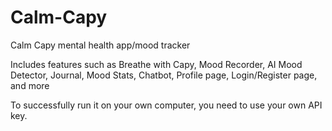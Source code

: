# Calm-Capy
Calm Capy mental health app/mood tracker

Includes features such as Breathe with Capy, Mood Recorder, AI Mood Detector, Journal, Mood Stats, Chatbot, Profile page, Login/Register page, and more

To successfully run it on your own computer, you need to use your own API key.
